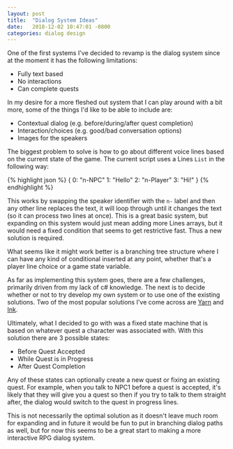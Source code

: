 ```yaml
---
layout: post
title:  "Dialog System Ideas"
date:   2018-12-02 10:47:01 -0800
categories: dialog design
---
```

One of the first systems I've decided to revamp is the dialog system since at the moment it has the following limitations:

- Fully text based
- No interactions
- Can complete quests

In my desire for a more fleshed out system that I can play around with a bit more, some of the things I'd like to be able to include are:

- Contextual dialog (e.g. before/during/after quest completion)
- Interaction/choices (e.g. good/bad conversation options)
- Images for the speakers

The biggest problem to solve is how to go about different voice lines based on the current state of the game. The current script uses a Lines `List` in the following way:

{% highlight json %}
{
  0: "n-NPC"
  1: "Hello"
  2: "n-Player"
  3: "Hi!"
}
{% endhighlight %}

This works by swapping the speaker identifier with the `n-` label and then any other line replaces the text, it will loop through until it changes the text (so it can process two lines at once). This is a great basic system, but expanding on this system would just mean adding more Lines arrays, but it would need a fixed condition that seems to get restrictive fast. Thus a new solution is required.

What seems like it might work better is a branching tree structure where I can have any kind of conditional inserted at any point, whether that's a player line choice or a game state variable.

As far as implementing this system goes, there are a few challenges, primarily driven from my lack of c# knowledge. The next is to decide whether or not to try develop my own system or to use one of the existing solutions. Two of the most popular solutions I've come across are [Yarn](https://github.com/InfiniteAmmoInc/Yarn) and [Ink](https://github.com/inkle/ink).

Ultimately, what I decided to go with was a fixed state machine that is based on whatever quest a character was associated with. With this solution there are 3 possible states:

- Before Quest Accepted
- While Quest is in Progress
- After Quest Completion

Any of these states can optionally create a new quest or fixing an existing quest. For example, when you talk to NPC1 before a quest is accepted, it's likely that they will give you a quest so then if you try to talk to them straight after, the dialog would switch to the quest in progress lines.

This is not necessarily the optimal solution as it doesn't leave much room for expanding and in future it would be fun to put in branching dialog paths as well, but for now this seems to be a great start to making a more interactive RPG dialog system.
